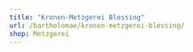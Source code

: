 ```yaml
---
title: "Kronen-Metzgerei Blessing"
url: /bartholomae/kronen-metzgerei-blessing/
shop: Metzgerei
---
```

